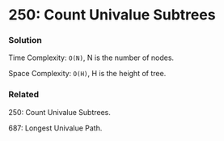 # 250: Count Univalue Subtrees

### Solution
Time Complexity: `O(N)`, N is the number of nodes.

Space Complexity: `O(H)`, H is the height of tree.

### Related
250: Count Univalue Subtrees.

687: Longest Univalue Path.